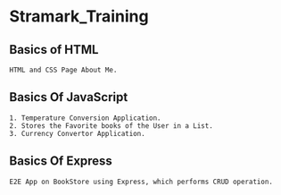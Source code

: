 # Stramark_Training

## Basics of HTML 
    HTML and CSS Page About Me.
    
## Basics Of JavaScript
    1. Temperature Conversion Application.
    2. Stores the Favorite books of the User in a List.
    3. Currency Convertor Application.

## Basics Of Express
    E2E App on BookStore using Express, which performs CRUD operation.
